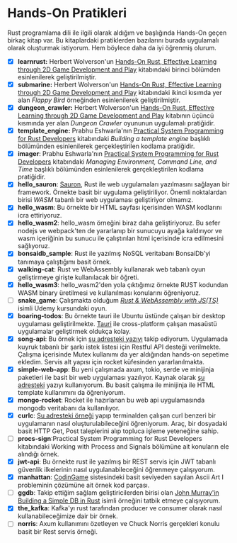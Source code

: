 # Hands-On Pratikleri

Rust programlama dili ile ilgili olarak aldığım ve başlığında Hands-On geçen birkaç kitap var. Bu kitaplardaki pratiklerden bazılarını burada uygulamalı olarak oluşturmak istiyorum. Hem böylece daha da iyi öğrenmiş olurum.

- [x] **learnrust:** Herbert Wolverson'un [Hands-On Rust, Effective Learning through 2D Game Development and Play](https://www.amazon.com/Hands-Rust-Effective-Learning-Development/dp/1680508164) kitabındaki birinci bölümden esinlenilerek geliştirilmiştir.
- [x] **submarine:** Herbert Wolverson'un [Hands-On Rust, Effective Learning through 2D Game Development and Play](https://www.amazon.com/Hands-Rust-Effective-Learning-Development/dp/1680508164) kitabındaki ikinci kısımda yer alan *Flappy Bird* örneğinden esinlenilerek geliştirilmiştir.
- [x] **dungeon_crawler:** Herbert Wolverson'un [Hands-On Rust, Effective Learning through 2D Game Development and Play](https://www.amazon.com/Hands-Rust-Effective-Learning-Development/dp/1680508164) kitabının üçüncü kısmında yer alan *Dungeon Crawler* oyununun uygulamalı pratiğidir.
- [x] **template_engine:** Prabhu Eshwarla'nın [Practical System Programming for Rust Developers](https://www.packtpub.com/product/practical-system-programming-for-rust-developers/9781800560963) kitabındaki *Building a template engine* başlıklı bölümünden esinlenilerek gerçekleştirilen kodlama pratiğidir.
- [x] **imager**: Prabhu Eshwarla'nın [Practical System Programming for Rust Developers](https://www.packtpub.com/product/practical-system-programming-for-rust-developers/9781800560963) kitabındaki *Managing Environment, Command Line, and Time* başlıklı bölümünden esinlenilerek gerçekleştirilen kodlama pratiğidir.
- [x] **hello_sauron**: [Sauron](https://crates.io/crates/sauron), Rust ile web uygulamaları yazılmasını sağlayan bir framework. Örnekte basit bir uygulama geliştiriliyor. Önemli noktalardan birisi *WASM* tabanlı bir web uygulaması geliştiriyor olmamız.
- [x] **hello_wasm**: Bu örnekte bir HTML sayfası içerisinden WASM kodlarını icra ettiriyoruz.
- [x] **hello_wasm2**: hello_wasm örneğini biraz daha geliştiriyoruz. Bu sefer nodejs ve webpack'ten de yararlanıp bir sunucuyu ayağa kaldırıyor ve wasm içeriğinin bu sunucu ile çalıştırılan html içerisinde icra edilmesini sağlıyoruz.
- [x] **bonsaidb_sample**: Rust ile yazılmış NoSQL veritabanı BonsaiDb'yi tanımaya çalıştığımı basit örnek.
- [x] **walking-cat**: Rust ve WebAssembly kullanarak web tabanlı oyun geliştirmeye girişte kullanılacak bir öğreti.
- [x] **hello_wasm3**: hello_wasm2'den yola çıktığımız örnekte RUST kodundan WASM binary üretilmesi ve kullanılması konularını öğreniyoruz.
- [ ] **snake_game**: Çalışmakta olduğum *[Rust & WebAssembly with JS(TS)](https://www.udemy.com/share/105FWE3@Hpnvamh4ENZu5y5aObIjO8bkcROyUFeKgIHqryuwCh57TADfqevU_-N3mQBQeGbgkA==/)* isimli Udemy kursundaki oyun.
- [x] **boaring-todos**: Bu örnekte tauri ile Ubuntu üstünde çalışan bir desktop uygulaması geliştirilmekte. [Tauri](https://tauri.app/) ile cross-platform çalışan masaüstü uygulamalar geliştirmek oldukça kolay.  
- [x] **song-api**: Bu örnek için [şu adresteki yazıyı](https://imajindevon.hashnode.dev/rust-rocket-song-request-api) takip ediyorum. Uygulamada kuyruk tabanlı bir şarkı istek listesi için Restful API desteği verilmekte. Çalışma içerisinde Mutex kullanımı da yer aldığından hands-on sepetime ekledim. Servis alt yapısı için rocket küfesinden yararlanılmakta.
- [x] **simple-web-app**: Bu yeni çalışmada axum, tokio, serde ve minijinja paketleri ile basit bir web uygulaması yazılıyor. Kaynak olarak [şu adresteki](https://woile.dev/posts/web-app-with-template-in-rust/) yazıyı kullanıyorum. Bu basit çalışma ile minijinja ile HTML template kullanımını da öğreniyorum.
- [x] **mongo-rocket**: Rocket ile hazırlanan bu web api uygulamasında mongodb veritabanı da kullanılıyor.
- [x] **curlc**: [Şu adresteki örneği](https://www.bekk.christmas/post/2022/1/introduction-to-rust) yapıp terminalden çalışan curl benzeri bir uygulamanın nasıl oluşturulabileceğini öğreniyorum. Araç, bir dosyadaki basit HTTP Get, Post taleplerini alıp topluca işleme yeteneğine sahip.
- [ ] **procs-sign**:Practical System Programming for Rust Developers kitabındaki Working with Process and Signals bölümüne ait konuların ele alındığı örnek.
- [x] **jwt-api**: Bu örnekte rust ile yazılmış bir REST servis için JWT tabanlı güvenlik ilkelerinin nasıl uygulanabileceğini öğrenmeye çalışıyorum.
- [x] **manhattan**: [CodinGame](https://www.codingame.com) sistesindeki basit seviyeden sayılan Ascii Art I probleminin çözümüne ait örnek kod parçası.
- [ ] **ggdb**: Takip ettiğim sağlam geliştiricilerden birisi olan [John Murray'in Building a Simple DB in Rust](https://johns.codes/blog/build-a-db/part01) isimli örneğini tatbik etmeye çalışıyorum.
- [x] **the_kafka**: Kafka'yı rust tarafından producer ve consumer olarak nasıl kullanabileceğimize dair bir örnek.
- [ ] **norris**: Axum kullanımını özetleyen ve Chuck Norris gerçekleri konulu basit bir Rest servis örneği.